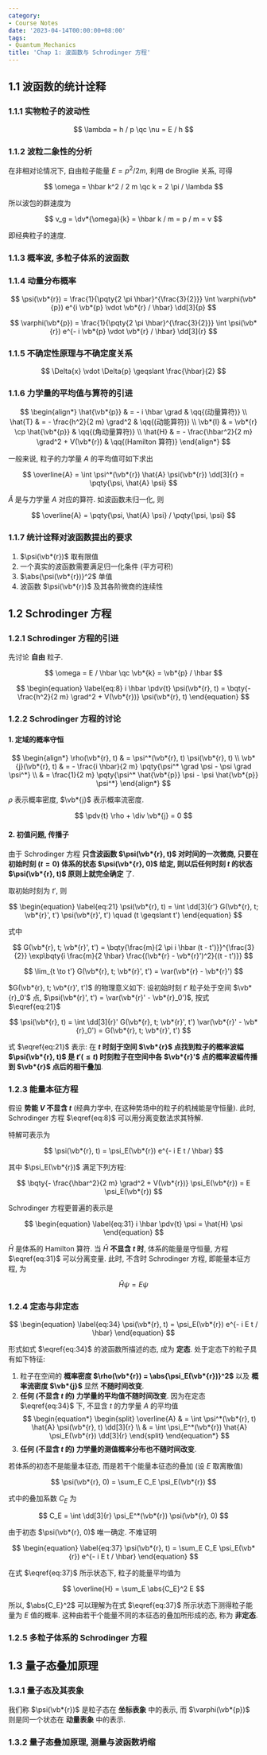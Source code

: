 ```yaml
---
category:
- Course Notes
date: '2023-04-14T00:00:00+08:00'
tags:
- Quantum_Mechanics
title: 'Chap 1: 波函数与 Schrodinger 方程'
---
```


## 1.1 波函数的统计诠释

### 1.1.1 实物粒子的波动性

$$
\lambda = h / p \qc
\nu = E / h
$$

### 1.1.2 波粒二象性的分析

在非相对论情况下, 自由粒子能量 $E = p^2 / 2 m$, 利用 de Broglie 关系, 可得

$$
\omega = \hbar k^2 / 2 m \qc
k = 2 \pi / \lambda
$$

所以波包的群速度为

$$
v_g = \dv*{\omega}{k} = \hbar k / m = p / m = v
$$

即经典粒子的速度.

### 1.1.3 概率波, 多粒子体系的波函数

### 1.1.4 动量分布概率

$$
\psi(\vb*{r}) = \frac{1}{\pqty{2 \pi \hbar}^{\frac{3}{2}}} \int \varphi(\vb*{p}) e^{i \vb*{p} \vdot \vb*{r} / \hbar} \dd[3]{p}
$$

$$
\varphi(\vb*{p}) = \frac{1}{\pqty{2 \pi \hbar}^{\frac{3}{2}}} \int \psi(\vb*{r}) e^{- i \vb*{p} \vdot \vb*{r} / \hbar} \dd[3]{r}
$$

### 1.1.5 不确定性原理与不确定度关系

$$
\Delta{x} \vdot \Delta{p} \geqslant \frac{\hbar}{2}
$$

### 1.1.6 力学量的平均值与算符的引进

$$
\begin{align*}
  \hat{\vb*{p}} & = - i \hbar \grad                            & \qq{(动量算符)}      \\
  \hat{T}       & = - \frac{h^2}{2 m} \grad^2                  & \qq{(动能算符)}      \\
  \vb*{l}       & = \vb*{r} \cp \hat{\vb*{p}}                  & \qq{(角动量算符)}    \\
  \hat{H}       & = - \frac{\hbar^2}{2 m} \grad^2 + V(\vb*{r}) & \qq{(Hamilton 算符)}
\end{align*}
$$

一般来说, 粒子的力学量 $A$ 的平均值可如下求出

$$
\overline{A} = \int \psi^*(\vb*{r}) \hat{A} \psi(\vb*{r}) \dd[3]{r} = \pqty{\psi, \hat{A} \psi}
$$

$\hat{A}$ 是与力学量 $A$ 对应的算符. 如波函数未归一化, 则

$$
\overline{A} = \pqty{\psi, \hat{A} \psi} / \pqty{\psi, \psi}
$$

### 1.1.7 统计诠释对波函数提出的要求

1. $\psi(\vb*{r})$ 取有限值
2. 一个真实的波函数需要满足归一化条件 (平方可积)
3. $\abs{\psi(\vb*{r})}^2$ 单值
4. 波函数 $\psi(\vb*{r})$ 及其各阶微商的连续性

## 1.2 Schrodinger 方程

### 1.2.1 Schrodinger 方程的引进

先讨论 **自由** 粒子.

$$
\omega = E / \hbar \qc
\vb*{k} = \vb*{p} / \hbar
$$

$$
\begin{equation} \label{eq:8}
  i \hbar \pdv{t} \psi(\vb*{r}, t) = \bqty{- \frac{h^2}{2 m} \grad^2 + V(\vb*{r})} \psi(\vb*{r}, t)
\end{equation}
$$

### 1.2.2 Schrodinger 方程的讨论

#### 1. 定域的概率守恒

$$
\begin{align*}
  \rho(\vb*{r}, t)    & = \psi^*(\vb*{r}, t) \psi(\vb*{r}, t)                                        \\
  \vb*{j}(\vb*{r}, t) & = - \frac{i \hbar}{2 m} \pqty{\psi^* \grad \psi - \psi \grad \psi^*}         \\
                      & = \frac{1}{2 m} \pqty{\psi^* \hat{\vb*{p}} \psi - \psi \hat{\vb*{p}} \psi^*}
\end{align*}
$$

$\rho$ 表示概率密度, $\vb*{j}$ 表示概率流密度.

$$
\pdv{t} \rho + \div \vb*{j} = 0
$$

#### 2. 初值问题, 传播子

由于 Schrodinger 方程 **只含波函数 $\psi(\vb*{r}, t)$ 对时间的一次微商, 只要在初始时刻 $(t = 0)$ 体系的状态 $\psi(\vb*{r}, 0)$ 给定, 则以后任何时刻 $t$ 的状态 $\psi(\vb*{r}, t)$ 原则上就完全确定** 了.

取初始时刻为 $t'$, 则

$$
\begin{equation} \label{eq:21}
  \psi(\vb*{r}, t) = \int \dd[3]{r'} G(\vb*{r}, t; \vb*{r}', t') \psi(\vb*{r}', t') \quad (t \geqslant t')
\end{equation}
$$

式中

$$
G(\vb*{r}, t; \vb*{r}', t') = \bqty{\frac{m}{2 \pi i \hbar (t - t')}}^{\frac{3}{2}} \exp\bqty{i \frac{m}{2 \hbar} \frac{(\vb*{r} - \vb*{r}')^2}{(t - t')}}
$$

$$
\lim_{t \to t'} G(\vb*{r}, t; \vb*{r}', t') = \var(\vb*{r} - \vb*{r}')
$$

$G(\vb*{r}, t; \vb*{r}', t')$ 的物理意义如下: 设初始时刻 $t'$ 粒子处于空间 $\vb*{r}_0'$ 点, $\psi(\vb*{r}', t') = \var(\vb*{r}' - \vb*{r}_0')$, 按式 $\eqref{eq:21}$

$$
\psi(\vb*{r}, t)
= \int \dd[3]{r}' G(\vb*{r}, t; \vb*{r}', t') \var(\vb*{r}' - \vb*{r}_0')
= G(\vb*{r}, t; \vb*{r}', t')
$$

式 $\eqref{eq:21}$ 表示: 在 **$t$ 时刻于空间 $\vb*{r}$ 点找到粒子的概率波幅 $\psi(\vb*{r}, t)$ 是 $t' (\leqslant t)$ 时刻粒子在空间中各 $\vb*{r}'$ 点的概率波幅传播到 $\vb*{r}$ 点后的相干叠加**.

### 1.2.3 能量本征方程

假设 **势能 $V$ 不显含 $t$** (经典力学中, 在这种势场中的粒子的机械能是守恒量). 此时, Schrodinger 方程 $\eqref{eq:8}$ 可以用分离变数法求其特解.

特解可表示为

$$
\psi(\vb*{r}, t) = \psi_E(\vb*{r}) e^{- i E t / \hbar}
$$

其中 $\psi_E(\vb*{r})$ 满足下列方程:

$$
\bqty{- \frac{\hbar^2}{2 m} \grad^2 + V(\vb*{r})} \psi_E(\vb*{r}) = E \psi_E(\vb*{r})
$$

Schrodinger 方程更普遍的表示是

$$
\begin{equation} \label{eq:31}
  i \hbar \pdv{t} \psi = \hat{H} \psi
\end{equation}
$$

$\hat{H}$ 是体系的 Hamilton 算符. 当 $\hat{H}$ **不显含 $t$ 时**, 体系的能量是守恒量, 方程 $\eqref{eq:31}$ 可以分离变量. 此时, 不含时 Schrodinger 方程, 即能量本征方程, 为

$$
\hat{H} \psi = E \psi
$$

### 1.2.4 定态与非定态

$$
\begin{equation} \label{eq:34}
  \psi(\vb*{r}, t) = \psi_E(\vb*{r}) e^{- i E t / \hbar}
\end{equation}
$$

形式如式 $\eqref{eq:34}$ 的波函数所描述的态, 成为 **定态**. 处于定态下的粒子具有如下特征:

1. 粒子在空间的 **概率密度 $\rho(\vb*{r}) = \abs{\psi_E(\vb*{r})}^2$** 以及 **概率流密度 $\vb*{j}$** 显然 **不随时间改变**.
2. **任何 (不显含 $t$ 的) 力学量的平均值不随时间改变**. 因为在定态 $\eqref{eq:34}$ 下, 不显含 $t$ 的力学量 $A$ 的平均值
   $$
   \begin{equation*}
     \begin{split}
       \overline{A}
        & = \int \psi^*(\vb*{r}, t) \hat{A} \psi(\vb*{r}, t) \dd[3]{r} \\
        & = \int \psi_E^*(\vb*{r}) \hat{A} \psi_E(\vb*{r}) \dd[3]{r}
     \end{split}
   \end{equation*}
   $$
3. **任何 (不显含 $t$ 的) 力学量的测值概率分布也不随时间改变**.

若体系的初态不是能量本征态, 而是若干个能量本征态的叠加 (设 $E$ 取离散值)

$$
\psi(\vb*{r}, 0) = \sum_E C_E \psi_E(\vb*{r})
$$

式中的叠加系数 $C_E$ 为

$$
C_E = \int \dd[3]{r} \psi_E^*(\vb*{r}) \psi(\vb*{r}, 0)
$$

由于初态 $\psi(\vb*{r}, 0)$ 唯一确定. 不难证明

$$
\begin{equation} \label{eq:37}
  \psi(\vb*{r}, t) = \sum_E C_E \psi_E(\vb*{r}) e^{- i E t / \hbar}
\end{equation}
$$

在式 $\eqref{eq:37}$ 所示状态下, 粒子的能量平均值为

$$
\overline{H} = \sum_E \abs{C_E}^2 E
$$

所以, $\abs{C_E}^2$ 可以理解为在式 $\eqref{eq:37}$ 所示状态下测得粒子能量为 $E$ 值的概率. 这种由若干个能量不同的本征态的叠加所形成的态, 称为 **非定态**.

### 1.2.5 多粒子体系的 Schrodinger 方程

## 1.3 量子态叠加原理

### 1.3.1 量子态及其表象

我们称 $\psi(\vb*{r})$ 是粒子态在 **坐标表象** 中的表示, 而 $\varphi(\vb*{p})$ 则是同一个状态在 **动量表象** 中的表示.

### 1.3.2 量子态叠加原理, 测量与波函数坍缩
